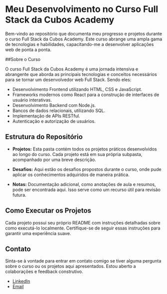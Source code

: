 # Meu Desenvolvimento no Curso Full Stack da Cubos Academy

Bem-vindo ao repositório que documenta meu progresso e projetos durante o curso Full Stack da Cubos Academy. Este curso abrange uma ampla gama de tecnologias e habilidades, capacitando-me a desenvolver aplicações web de ponta a ponta.

##Sobre o Curso

O curso Full Stack da Cubos Academy é uma jornada intensiva e abrangente que aborda as principais tecnologias e conceitos necessários para se tornar um desenvolvedor web Full Stack. Sendo eles:

- Desenvolvimento Frontend utilizando HTML, CSS e JavaScript.
- Frameworks modernos como React para a construção de interfaces de usuário interativas.
- Desenvolvimento Backend com Node.js.
- Bancos de dados relacionais, utilizando SQL.
- Implementação de APIs RESTful.
- Autenticação e autorização de usuários.

## Estrutura do Repositório

- **Projetos:** Esta pasta contém todos os projetos práticos desenvolvidos ao longo do curso. Cada projeto está em sua própria subpasta, acompanhado por uma breve descrição.

- **Desafios:** Aqui estão os desafios propostos durante o curso, onde pude aplicar os conhecimentos adquiridos de maneira prática.

- **Notas:** Documentação adicional, como anotações de aula e resumos, pode ser encontrada aqui. Isso serve como um recurso útil para revisão futura.

## Como Executar os Projetos

Cada projeto possui seu próprio README com instruções detalhadas sobre como executá-lo localmente. Certifique-se de seguir essas instruções para garantir uma experiência suave.

## Contato

Sinta-se à vontade para entrar em contato comigo se tiver alguma pergunta sobre o curso ou os projetos aqui apresentados. Estou aberto a colaborações e feedback construtivo.

- [LinkedIn](www.linkedin.com/in/isaías-miranda-1242a021a)
- [Email](isaiasmiranda2000@gmail.com)

